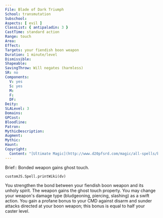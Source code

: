 ```yaml
---
File: Blade of Dark Triumph
School: transmutation
Subschool: 
Aspects: [ evil ]
ClassList: { antipaladin: 3 }
CastTime: standard action
Range: touch
Area: 
Effect: 
Targets: your fiendish boon weapon
Duration: 1 minute/level
Dismissible: 
Shapeable: 
SavingThrow: Will negates (harmless)
SR: no
Components:
  V: yes
  S: yes
  M: 
  F: 
  DF: 
Deity: 
SLALevel: 3
Domains: 
GPCost: 
Bloodline: 
Patron: 
MythicDescription: 
Augment: 
Mythic: 
Haunt: 
Copyright:
  Content: "[Ultimate Magic](http://www.d20pfsrd.com/magic/all-spells/b/blade-of-dark-triumph)"
---
```

Brief:: Bonded weapon gains ghost touch.

```dataviewjs
customJS.Spell.printWiki(dv)
```

You strengthen the bond between your fiendish boon weapon and its unholy spirit. The weapon gains the ghost touch property.  You may change your weapon's damage type (bludgeoning, piercing, slashing) as a swift action. You gain a profane bonus to your CMD against disarm and sunder attacks directed at your boon weapon; this bonus is equal to half your caster level.
